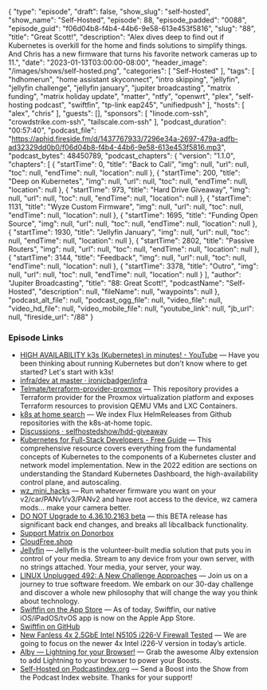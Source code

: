 {
  "type": "episode",
  "draft": false,
  "show_slug": "self-hosted",
  "show_name": "Self-Hosted",
  "episode": 88,
  "episode_padded": "0088",
  "episode_guid": "f06d04b8-f4b4-44b6-9e58-613e453f5816",
  "slug": "88",
  "title": "Great Scott!",
  "description": "Alex dives deep to find out if Kubernetes is overkill for the home and finds solutions to simplify things. And Chris has a new firmware that turns his favorite network cameras up to 11.",
  "date": "2023-01-13T03:00:00-08:00",
  "header_image": "/images/shows/self-hosted.png",
  "categories": [
    "Self-Hosted"
  ],
  "tags": [
    "hdhomerun",
    "home assistant skyconnect",
    "intro skipping",
    "jellyfin",
    "jellyfin challenge",
    "jellyfin january",
    "jupiter broadcasting",
    "matrix funding",
    "matrix holiday update",
    "matter",
    "ntfy",
    "openwrt",
    "plex",
    "self-hosting podcast",
    "swiftfin",
    "tp-link eap245",
    "unifiedpush"
  ],
  "hosts": [
    "alex",
    "chris"
  ],
  "guests": [],
  "sponsors": [
    "linode.com-ssh",
    "crowdstrike.com-ssh",
    "tailscale.com-ssh"
  ],
  "podcast_duration": "00:57:40",
  "podcast_file": "https://aphid.fireside.fm/d/1437767933/7296e34a-2697-479a-adfb-ad32329dd0b0/f06d04b8-f4b4-44b6-9e58-613e453f5816.mp3",
  "podcast_bytes": 48450789,
  "podcast_chapters": {
    "version": "1.1.0",
    "chapters": [
      {
        "startTime": 0,
        "title": "Back to Cali",
        "img": null,
        "url": null,
        "toc": null,
        "endTime": null,
        "location": null
      },
      {
        "startTime": 200,
        "title": "Deep on Kubernetes",
        "img": null,
        "url": null,
        "toc": null,
        "endTime": null,
        "location": null
      },
      {
        "startTime": 973,
        "title": "Hard Drive Giveaway",
        "img": null,
        "url": null,
        "toc": null,
        "endTime": null,
        "location": null
      },
      {
        "startTime": 1131,
        "title": "Wyze Custom Firmware",
        "img": null,
        "url": null,
        "toc": null,
        "endTime": null,
        "location": null
      },
      {
        "startTime": 1695,
        "title": "Funding Open Source",
        "img": null,
        "url": null,
        "toc": null,
        "endTime": null,
        "location": null
      },
      {
        "startTime": 1930,
        "title": "Jellyfin January",
        "img": null,
        "url": null,
        "toc": null,
        "endTime": null,
        "location": null
      },
      {
        "startTime": 2802,
        "title": "Passive Routers",
        "img": null,
        "url": null,
        "toc": null,
        "endTime": null,
        "location": null
      },
      {
        "startTime": 3144,
        "title": "Feedback",
        "img": null,
        "url": null,
        "toc": null,
        "endTime": null,
        "location": null
      },
      {
        "startTime": 3378,
        "title": "Outro",
        "img": null,
        "url": null,
        "toc": null,
        "endTime": null,
        "location": null
      }
    ],
    "author": "Jupiter Broadcasting",
    "title": "88: Great Scott!",
    "podcastName": "Self-Hosted",
    "description": null,
    "fileName": null,
    "waypoints": null
  },
  "podcast_alt_file": null,
  "podcast_ogg_file": null,
  "video_file": null,
  "video_hd_file": null,
  "video_mobile_file": null,
  "youtube_link": null,
  "jb_url": null,
  "fireside_url": "/88"
}


### Episode Links

  * [HIGH AVAILABILITY k3s (Kubernetes) in minutes! - YouTube](https://www.youtube.com/watch?v=UoOcLXfa8EU "HIGH AVAILABILITY k3s \(Kubernetes\) in minutes! - YouTube") — Have you been thinking about running Kubernetes but don't know where to get started? Let's start with k3s! 
  * [infra/dev at master · ironicbadger/infra](https://github.com/ironicbadger/infra/tree/master/dev "infra/dev at master · ironicbadger/infra")
  * [Telmate/terraform-provider-proxmox](https://github.com/Telmate/terraform-provider-proxmox "Telmate/terraform-provider-proxmox") — This repository provides a Terraform provider for the Proxmox virtualization platform and exposes Terraform resources to provision QEMU VMs and LXC Containers.
  * [k8s at home search](https://nanne.dev/k8s-at-home-search/ "k8s at home search") — We index Flux HelmReleases from Github repositories with the k8s-at-home topic.
  * [Discussions · selfhostedshow/hdd-giveaway](https://github.com/selfhostedshow/hdd-giveaway/discussions "Discussions · selfhostedshow/hdd-giveaway")
  * [Kubernetes for Full-Stack Developers - Free Guide](https://www.linode.com/content/kubernetes-guide/ "Kubernetes for Full-Stack Developers - Free Guide") — This comprehensive resource covers everything from the fundamental concepts of Kubernetes to the components of a Kubernetes cluster and network model implementation. New in the 2022 edition are sections on understanding the Standard Kubernetes Dashboard, the high-availability control plane, and autoscaling.
  * [wz_mini_hacks](https://github.com/gtxaspec/wz_mini_hacks "wz_mini_hacks") — Run whatever firmware you want on your v2/car/PANv1/v3/PANv2 and have root access to the device, wz camera mods... make your camera better.
  * [DO NOT Upgrade to 4.36.10.2163 beta](https://github.com/gtxaspec/wz_mini_hacks/issues/187 "DO NOT Upgrade to 4.36.10.2163 beta") — this BETA release has significant back end changes, and breaks all libcallback functionality.
  * [Support Matrix on Donorbox](https://donorbox.org/keep-matrix-exciting "Support Matrix on Donorbox")
  * [CloudFree.shop](https://cloudfree.shop/ "CloudFree.shop")
  * [Jellyfin](https://jellyfin.org/ "Jellyfin") — Jellyfin is the volunteer-built media solution that puts you in control of your media. Stream to any device from your own server, with no strings attached. Your media, your server, your way.
  * [LINUX Unplugged 492: A New Challenge Approaches](https://linuxunplugged.com/492 "LINUX Unplugged 492: A New Challenge Approaches") — Join us on a journey to true software freedom. We embark on our 30-day challenge and discover a whole new philosophy that will change the way you think about technology.
  * [Swiftfin on the App Store](https://jellyfin.org/posts/2022/12/29/swiftfin/ "Swiftfin on the App Store") — As of today, Swiftfin, our native iOS/iPadOS/tvOS app is now on the Apple App Store. 
  * [Swiftfin on GitHub](https://github.com/jellyfin/Swiftfin "Swiftfin on GitHub")
  * [New Fanless 4x 2.5GbE Intel N5105 i226-V Firewall Tested](https://www.servethehome.com/new-fanless-4x-2-5gbe-intel-n5105-i226-v-firewall-tested/ "New Fanless 4x 2.5GbE Intel N5105 i226-V Firewall Tested") — We are going to focus on the newer 4x Intel i226-V version in today’s article.
  * [Alby — Lightning for your Browser!](https://getalby.com/ "Alby — Lightning for your Browser!") — Grab the awesome Alby extension to add Lightning to your browser to power your Boosts.
  * [Self-Hosted on Podcastindex.org](https://podcastindex.org/podcast/830124 "Self-Hosted on Podcastindex.org") — Send a Boost into the Show from the Podcast Index website. Thanks for your support!


